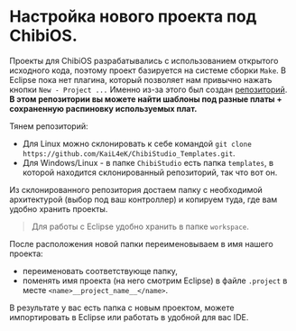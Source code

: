 # Настройка нового проекта под ChibiOS.

Проекты для ChibiOS разрабатывались с использованием открытого исходного кода, поэтому проект базируется на системе сборки `Make`. В Eclipse пока нет плагина, который позволяет нам привычно нажать кнопки `New - Project ...` Именно из-за этого был создан [репозиторий](https://github.com/KaiL4eK/ChibiStudio_Templates). **В этом репозитории вы можете найти шаблоны под разные платы + сохраненную распиновку используемых плат.**

Тянем репозиторий:
- Для Linux можно склонировать к себе командой `git clone https://github.com/KaiL4eK/ChibiStudio_Templates.git`.
- Для Windows/Linux - в папке `ChibiStudio` есть папка `templates`, в которой находится склонированный репозиторий, так что вот он.

Из склонированного репозитория достаем папку с необходимой архитектурой (выбор под ваш контроллер) и копируем туда, где вам удобно хранить проекты.

> Для работы с Eclipse удобно хранить в папке `workspace`.

После расположения новой папки переименовываем в имя нашего проекта:
- переименовать соответствующе папку,
- поменять имя проекта (на него смотрим Eclipse) в файле `.project` в месте `<name>__project_name__</name>`.

В результате у вас есть папка с новым проектом, можете импортировать в Eclipse или работать в удобной для вас IDE.
